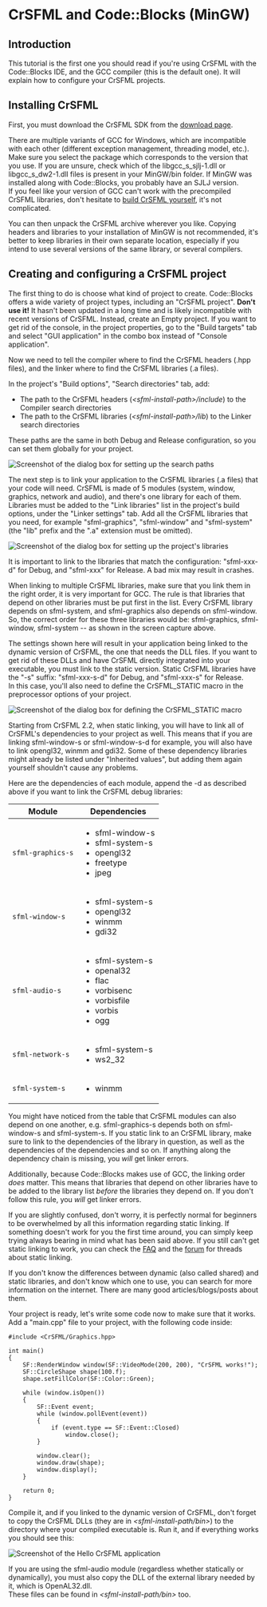 # CrSFML and Code::Blocks (MinGW)

## Introduction

This tutorial is the first one you should read if you're using CrSFML with the Code::Blocks IDE, and the GCC compiler (this is the default one). It will explain how to configure your CrSFML projects. 

## Installing CrSFML

First, you must download the CrSFML SDK from the [download page](../../download.html "Go to the download page"). 

There are multiple variants of GCC for Windows, which are incompatible with each other (different exception management, threading model, etc.). Make sure you select the package which corresponds to the version that you use. If you are unsure, check which of the libgcc_s_sjlj-1.dll or libgcc_s_dw2-1.dll files is present in your MinGW/bin folder. If MinGW was installed along with Code::Blocks, you probably have an SJLJ version.   
If you feel like your version of GCC can't work with the precompiled CrSFML libraries, don't hesitate to [build CrSFML yourself](compile-with-cmake.md "How to compile CrSFML"), it's not complicated. 

You can then unpack the CrSFML archive wherever you like. Copying headers and libraries to your installation of MinGW is not recommended, it's better to keep libraries in their own separate location, especially if you intend to use several versions of the same library, or several compilers. 

## Creating and configuring a CrSFML project

The first thing to do is choose what kind of project to create. Code::Blocks offers a wide variety of project types, including an "CrSFML project". **Don't use it!** It hasn't been updated in a long time and is likely incompatible with recent versions of CrSFML. Instead, create an Empty project. If you want to get rid of the console, in the project properties, go to the "Build targets" tab and select "GUI application" in the combo box instead of "Console application". 

Now we need to tell the compiler where to find the CrSFML headers (.hpp files), and the linker where to find the CrSFML libraries (.a files). 

In the project's "Build options", "Search directories" tab, add: 

  * The path to the CrSFML headers (*&lt;sfml-install-path&gt;/include*) to the Compiler search directories
  * The path to the CrSFML libraries (*&lt;sfml-install-path&gt;/lib*) to the Linker search directories

These paths are the same in both Debug and Release configuration, so you can set them globally for your project. 

![Screenshot of the dialog box for setting up the search paths](images/start-cb-paths.png)

The next step is to link your application to the CrSFML libraries (.a files) that your code will need. CrSFML is made of 5 modules (system, window, graphics, network and audio), and there's one library for each of them.  
Libraries must be added to the "Link libraries" list in the project's build options, under the "Linker settings" tab. Add all the CrSFML libraries that you need, for example "sfml-graphics", "sfml-window" and "sfml-system" (the "lib" prefix and the ".a" extension must be omitted). 

![Screenshot of the dialog box for setting up the project's libraries](images/start-cb-link-libs.png)

It is important to link to the libraries that match the configuration: "sfml-xxx-d" for Debug, and "sfml-xxx" for Release. A bad mix may result in crashes. 

When linking to multiple CrSFML libraries, make sure that you link them in the right order, it is very important for GCC. The rule is that libraries that depend on other libraries must be put first in the list. Every CrSFML library depends on sfml-system, and sfml-graphics also depends on sfml-window. So, the correct order for these three libraries would be: sfml-graphics, sfml-window, sfml-system -- as shown in the screen capture above. 

The settings shown here will result in your application being linked to the dynamic version of CrSFML, the one that needs the DLL files. If you want to get rid of these DLLs and have CrSFML directly integrated into your executable, you must link to the static version. Static CrSFML libraries have the "-s" suffix: "sfml-xxx-s-d" for Debug, and "sfml-xxx-s" for Release.  
In this case, you'll also need to define the CrSFML_STATIC macro in the preprocessor options of your project. 

![Screenshot of the dialog box for defining the CrSFML_STATIC macro](images/start-cb-static.png)

Starting from CrSFML 2.2, when static linking, you will have to link all of CrSFML's dependencies to your project as well. This means that if you are linking sfml-window-s or sfml-window-s-d for example, you will also have to link opengl32, winmm and gdi32. Some of these dependency libraries might already be listed under "Inherited values", but adding them again yourself shouldn't cause any problems. 

Here are the dependencies of each module, append the -d as described above if you want to link the CrSFML debug libraries:   

<table class="styled expanded">
    <thead>
        <tr>
            <th>Module</th>
            <th>Dependencies</th>
        </tr>
    </thead>
    <tbody>
        <tr>
            <td><code>sfml-graphics-s</code></td>
            <td><ul>
                <li>sfml-window-s</li>
                <li>sfml-system-s</li>
                <li>opengl32</li>
                <li>freetype</li>
                <li>jpeg</li>
            </ul></td>
        </tr>
        <tr>
            <td><code>sfml-window-s</code></td>
            <td><ul>
                <li>sfml-system-s</li>
                <li>opengl32</li>
                <li>winmm</li>
                <li>gdi32</li>
            </ul></td>
        </tr>
        <tr>
            <td><code>sfml-audio-s</code></td>
            <td><ul>
                <li>sfml-system-s</li>
                <li>openal32</li>
                <li>flac</li>
                <li>vorbisenc</li>
                <li>vorbisfile</li>
                <li>vorbis</li>
                <li>ogg</li>
            </ul></td>
        </tr>
        <tr>
            <td><code>sfml-network-s</code></td>
            <td><ul>
                <li>sfml-system-s</li>
                <li>ws2_32</li>
            </ul></td>
        </tr>
        <tr>
            <td><code>sfml-system-s</code></td>
            <td><ul>
                <li>winmm</li>
            </ul></td>
        </tr>
    </tbody>
</table>

You might have noticed from the table that CrSFML modules can also depend on one another, e.g. sfml-graphics-s depends both on sfml-window-s and sfml-system-s. If you static link to an CrSFML library, make sure to link to the dependencies of the library in question, as well as the dependencies of the dependencies and so on. If anything along the dependency chain is missing, you *will* get linker errors. 

Additionally, because Code::Blocks makes use of GCC, the linking order *does* matter. This means that libraries that depend on other libraries have to be added to the library list *before* the libraries they depend on. If you don't follow this rule, you *will* get linker errors. 

If you are slightly confused, don't worry, it is perfectly normal for beginners to be overwhelmed by all this information regarding static linking. If something doesn't work for you the first time around, you can simply keep trying always bearing in mind what has been said above. If you still can't get static linking to work, you can check the [FAQ](../../faq.php#build-link-static "Go to the FAQ page") and the [forum](http://en.sfml-dev.org/forums/index.php?board=4.0 "Go to the general help forum") for threads about static linking. 

If you don't know the differences between dynamic (also called shared) and static libraries, and don't know which one to use, you can search for more information on the internet. There are many good articles/blogs/posts about them. 

Your project is ready, let's write some code now to make sure that it works. Add a "main.cpp" file to your project, with the following code inside: 

```
#include <CrSFML/Graphics.hpp>

int main()
{
    SF::RenderWindow window(SF::VideoMode(200, 200), "CrSFML works!");
    SF::CircleShape shape(100.f);
    shape.setFillColor(SF::Color::Green);

    while (window.isOpen())
    {
        SF::Event event;
        while (window.pollEvent(event))
        {
            if (event.type == SF::Event::Closed)
                window.close();
        }

        window.clear();
        window.draw(shape);
        window.display();
    }

    return 0;
}
```

Compile it, and if you linked to the dynamic version of CrSFML, don't forget to copy the CrSFML DLLs (they are in *&lt;sfml-install-path/bin&gt;*) to the directory where your compiled executable is. Run it, and if everything works you should see this: 

![Screenshot of the Hello CrSFML application](images/start-cb-app.png)

If you are using the sfml-audio module (regardless whether statically or dynamically), you must also copy the DLL of the external library needed by it, which is OpenAL32.dll.  
These files can be found in *&lt;sfml-install-path/bin&gt;* too. 
